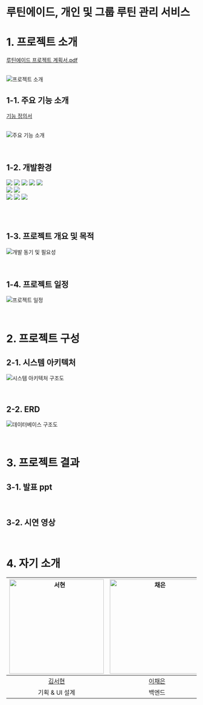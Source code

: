 # 루틴에이드, 개인 및 그룹 루틴 관리 서비스

# 1. 프로젝트 소개
[루틴에이드 프로젝트 계획서.pdf](https://github.com/user-attachments/files/15786675/default.pdf)
<br><br>

![프로젝트 소개](https://github.com/RoutineAde/.github/assets/109871579/891ace6b-0df7-48c2-ba94-48b2320df002)

## 1-1. 주요 기능 소개

[기능 정의서](https://docs.google.com/spreadsheets/d/1TlSROv1-MPHrnolNuq4_emAHv3lbYUyuy2SjSVsMH-U/edit?gid=0#gid=0)
<br><br>

![주요 기능 소개](https://github.com/RoutineAde/.github/assets/109871579/f6897c2f-0c49-4f31-981c-70175e669615)

<br>

## 1-2. 개발환경
<img src="https://img.shields.io/badge/java 17-007396?style=for-the-badge&logo=java&logoColor=white"> <img src="https://img.shields.io/badge/spring-6DB33F?style=for-the-badge&logo=spring&logoColor=white"> <img src="https://img.shields.io/badge/mysql-4479A1?style=for-the-badge&logo=mysql&logoColor=white"> <img src="https://img.shields.io/badge/AWS-%23FF9900.svg?style=for-the-badge&logo=amazon-aws&logoColor=white"> <img src="https://img.shields.io/badge/docker-%230db7ed.svg?style=for-the-badge&logo=docker&logoColor=white"><br>
<img src="https://img.shields.io/badge/dart-0175C2?style=for-the-badge&logo=dart&logoColor=white"/> <img src="https://img.shields.io/badge/flutter-02569B?style=for-the-badge&logo=flutter&logoColor=white"/> <br>
<img src="https://img.shields.io/badge/figma-F24E1E?style=for-the-badge&logo=figma&logoColor=white"/> <img src="https://img.shields.io/badge/github-181717?style=for-the-badge&logo=github&logoColor=white"/> <img src="https://img.shields.io/badge/notion-white?style=for-the-badge&logo=notion&logoColor=181717"/>

<br>
<br>


## 1-3. 프로젝트 개요 및 목적
![개발 동기 및 필요성](https://github.com/RoutineAde/.github/assets/109871579/f96c202c-00a1-49b4-83ab-2030302bf6a7)

<br>


## 1-4. 프로젝트 일정
![프로젝트 일정](https://github.com/RoutineAde/.github/assets/109871579/4cc591cc-b70d-4117-a0fe-bdff71f5c32d)

<br>


# 2. 프로젝트 구성
## 2-1. 시스템 아키텍처
![시스템 아키텍처 구조도](https://github.com/RoutineAde/.github/assets/109871579/5babfa1b-9f59-4c4d-a9f2-92c7fd45cf0e)

<br>

## 2-2. ERD
![데이터베이스 구조도](https://github.com/RoutineAde/.github/assets/109871579/db35b62c-46c7-4c1e-b0e1-00a7b4330abc)

<br>

# 3. 프로젝트 결과

## 3-1. 발표 ppt

<br>

## 3-2. 시연 영상

<br>

# 4. 자기 소개

| <img width="250px" alt="서현" src="https://avatars.githubusercontent.com/u/118911251?v=4"> | <img width="250px" alt="채은" src="https://avatars.githubusercontent.com/u/109871579?v=4"> | <img width="250px" alt="가은" src="https://avatars.githubusercontent.com/u/127672696?v=4">  | <img width="250px" alt="윤정" src="https://avatars.githubusercontent.com/u/129257050?v=4"> |
|:----------------------------------------------------------------------------------------:|:-----------:|:------------------------------------:|:----------------------------------------------------------------------------------------:|
|                           [김서현](https://github.com/khoikangim)                           |     [이채은](https://github.com/ChaeAg)     | [박가은](https://github.com/gaeunpark7) |                           [이윤정](https://github.com/yjlee0321)                            |
|                                        기획 & UI 설계                                        |     백엔드     |                프론트엔드                 |                                          프론트엔드                                           |


